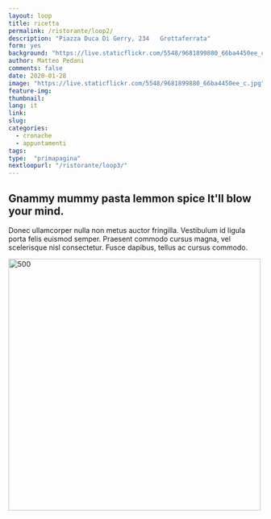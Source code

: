```yaml
---
layout: loop
title: ricetta
permalink: /ristorante/loop2/
description: "Piazza Duca Di Gerry, 234   Grottaferrata"
form: yes
background: "https://live.staticflickr.com/5548/9681899880_66ba4450ee_c.jpg"
author: Matteo Pedani
comments: false
date: 2020-01-28 
image: "https://live.staticflickr.com/5548/9681899880_66ba4450ee_c.jpg"
feature-img: 
thumbnail: 
lang: it
link: 
slug: 
categories:
  - cronache
  - appuntamenti
tags:
type:  "primapagina"
nextloopurl: "/ristorante/loop3/"
---
```

<div class="conteiner">
<div class="row featurette">
          <div class="col-md-7">
            <h2 class="featurette-heading">Gnammy mummy pasta lemmon spice <span class="text-muted">It'll blow your mind.</span></h2>
            <p class="lead">Donec ullamcorper nulla non metus auctor fringilla. Vestibulum id ligula porta felis euismod semper. Praesent commodo cursus magna, vel scelerisque nisl consectetur. Fusce dapibus, tellus ac cursus commodo.</p>
          </div>
          <div class="col-md-5">
            <img class="featurette-image img-fluid mx-auto" data-src="holder.js/500x500/auto" alt="500" style="width: 500px; " src="{{page.image}}" data-holder-rendered="true">
          </div>
        </div>
     <br>   


</div>

